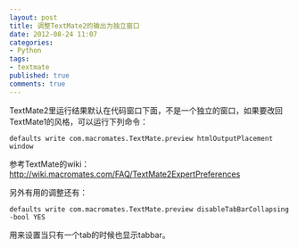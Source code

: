 ```yaml
---
layout: post
title: 调整TextMate2的输出为独立窗口
date: 2012-08-24 11:07
categories:
- Python
tags:
- textmate
published: true
comments: true
---
```

TextMate2里运行结果默认在代码窗口下面，不是一个独立的窗口，如果要改回TextMate1的风格，可以运行下列命令：

    defaults write com.macromates.TextMate.preview htmlOutputPlacement window

参考TextMate的wiki：<http://wiki.macromates.com/FAQ/TextMate2ExpertPreferences>

另外有用的调整还有：

    defaults write com.macromates.TextMate.preview disableTabBarCollapsing -bool YES
    
用来设置当只有一个tab的时候也显示tabbar。
